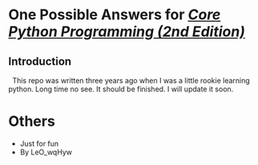 # One Possible Answers for *[Core Python Programming (2nd Edition)](https://www.amazon.com/Core-Python-Programming-Wesley-Chun/dp/0132269937)*


## Introduction

&nbsp;&nbsp;This repo was written three years ago when I was a little rookie learning python. Long time no see. It should be finished. I will update it soon.


# Others
- Just for fun
- By LeO_wqHyw
